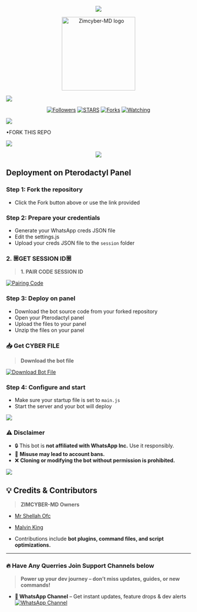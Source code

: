 <p align="center"
  Zimcyber-MD 
</p>
<a><img src='https://i.imgur.com/LyHic3i.gif'/>

<p align="center">
  <a href="https://github.com/SH3LLAH-AI">
    <img alt="Zimcyber-MD logo" height="200" src="https://files.catbox.moe/673wtp.jpg">
  </a>
</p>

<a><img src='https://i.imgur.com/LyHic3i.gif'/>

<p align="center">
  <a href="https://github.com/SH3LLAH-AI?tab=followers"><img title="Followers" src="https://img.shields.io/github/followers/SH3LLAH-AI?label=Followers&style=social"></a>
  <a href="https://github.com/SH3LLAH-AI/zimcyber-md/stargazers/"><img title="STARS" src="https://img.shields.io/github/stars/SH3LLAH-AI/zimcyber-md?&style=social"></a>
  <a href="https://github.com/SH3LLAH-AI/zimcyber-md/network/members"><img title="Forks" src="https://img.shields.io/github/forks/SH3LLAH-AI/zimcyber-md?style=social"></a>
  <a href="https://github.com/SH3LLAH-AI/zimcyber-md/watchers"><img title="Watching" src="https://img.shields.io/github/watchers/SH3LLAH-AI/zimcyber-md?label=Watching&style=social"></a>
</p>

<a><img src='https://i.imgur.com/LyHic3i.gif'/>


•FORK THIS REPO

 <p align="left">
  <a href="https://github.com/SH3LLAH-AI/zimcyber-md/fork">
    <img src="https://img.shields.io/badge/Fork-ZIMCYBER--MD-%2393FF005C?style=for-the-badge&logo=github&logoColor=white" />
  </a>
</p>

<p align="center">
  <img src="https://i.imgur.com/LyHic3i.gif" />
</p>

## Deployment on Pterodactyl Panel

### Step 1: Fork the repository
- Click the Fork button above or use the link provided

### Step 2: Prepare your credentials
- Generate your WhatsApp creds JSON file
- Edit the settings.js
- Upload your creds JSON file to the `session` folder

### 2. 𐃁GET SESSION ID𐃁 

> **1. PAIR CODE SESSION ID**

<a href='https://https://cyber-md-pair.onrender.com/pair/' target="_blank">
  <img alt='Pairing Code' src='https://img.shields.io/badge/Get%20Pairing%20Code-orange?style=for-the-badge&logo=opencv&logoColor=black'/>
</a>
<br> 

### Step 3: Deploy on panel
- Download the bot source code from your forked repository
- Open your Pterodactyl panel
- Upload the files to your panel
- Unzip the files on your panel

### 📥 Get CYBER FILE

> **Download the bot file**
<p align="left">  
<a href='https://github.com/SH3LLAH-AI/zimcyber-md/archive/refs/heads/main.zip' target="_blank"><img alt='Download Bot File' src='https://img.shields.io/badge/Download%20Bot-file-FF009D?style=for-the-badge&logo=github&logoColor=white'/></a>  
</p>


### Step 4: Configure and start
- Make sure your startup file is set to `main.js`
- Start the server and your bot will deploy

<a><img src='https://i.imgur.com/LyHic3i.gif'/>

### ⚠️ Disclaimer

- 🔒 This bot is **not affiliated with WhatsApp Inc.** Use it responsibly.
- 🚨 **Misuse may lead to account bans.**
- ❌ **Cloning or modifying the bot without permission is prohibited.**

<a><img src='https://i.imgur.com/LyHic3i.gif'/>

## 💡 Credits & Contributors

> **ZIMCYBER-MD Owners**  

- [Mr Shellah Ofc](https://github.com/SH3LLAH-AI)

- [Malvin King](https://github.com/XdKing2) 

- Contributions include **bot plugins, command files, and script optimizations.**

---

### 🔥 Have Any Querries Join Support Channels below

> **Power up your dev journey – don’t miss updates, guides, or new commands!**

- **📢 WhatsApp Channel** – Get instant updates, feature drops & dev alerts  
  [![WhatsApp Channel](https://img.shields.io/badge/Join%20WhatsApp-Channel-25D366?style=for-the-badge&logo=whatsapp&logoColor=white)](https://whatsapp.com/channel/0029Vb5SP7IDjiOfSjLKlB2Y)  

